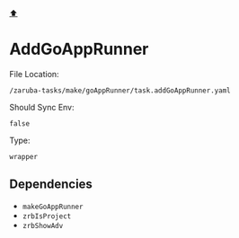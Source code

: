 [⬆️](./README.md)

# AddGoAppRunner

File Location:

    /zaruba-tasks/make/goAppRunner/task.addGoAppRunner.yaml

Should Sync Env:

    false

Type:

    wrapper


## Dependencies

* `makeGoAppRunner`
* `zrbIsProject`
* `zrbShowAdv`